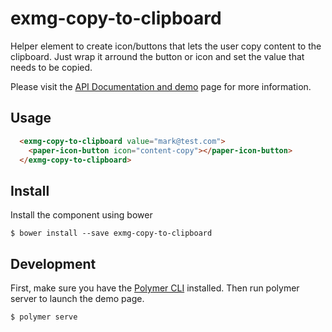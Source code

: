 # exmg-copy-to-clipboard

Helper element to create icon/buttons that lets the user copy content to the clipboard. Just wrap it arround
the button or icon and set the value that needs to be copied.

Please visit the [API Documentation and demo](http://exmg.github.io/exmg-copy-to-clipboard/) page for more information.

## Usage

```html
  <exmg-copy-to-clipboard value="mark@test.com">
    <paper-icon-button icon="content-copy"></paper-icon-button>
  </exmg-copy-to-clipboard>
```

## Install

Install the component using bower

```
$ bower install --save exmg-copy-to-clipboard
```

## Development

First, make sure you have the [Polymer CLI](https://www.npmjs.com/package/polymer-cli) installed. Then run polymer server to launch the demo page.

```
$ polymer serve
```
